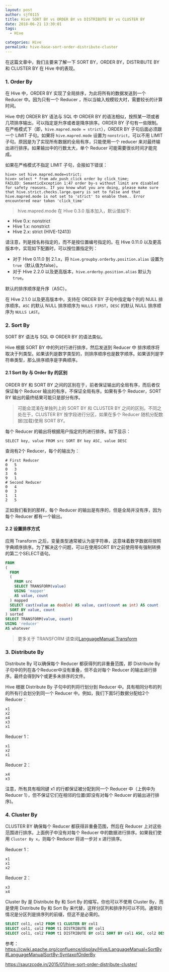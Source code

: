 ```yaml
---
layout: post
author: sjf0115
title: Hive SORT BY vs ORDER BY vs DISTRIBUTE BY vs CLUSTER BY
date: 2018-06-21 13:30:01
tags:
  - Hive

categories: Hive
permalink: hive-base-sort-order-distribute-cluster
---
```


在这篇文章中，我们主要来了解一下 SORT BY，ORDER BY，DISTRIBUTE BY 和 CLUSTER BY 在 Hive 中的表现。

### 1. Order By

在 Hive 中，ORDER BY 实现了全局排序，为此将所有的数据发送到一个 Reducer 中。因为只有一个 Reducer ，所以当输入规模较大时，需要较长的计算时间。

Hive 中的 ORDER BY 语法与 SQL 中 ORDER BY 的语法相似，按照某一项或者几项排序输出，可以指定是升序或者是降序排序。ORDER BY 子句有一些限制。在严格模式下（即，`hive.mapred.mode = strict`），ORDER BY 子句后面必须跟一个 LIMIT 子句。如果将 `hive.mapred.mode` 设置为 `nonstrict`，可以不用 LIMIT 子句。原因是为了实现所有数据的全局有序，只能使用一个 reducer 来对最终输出进行排序。如果输出中的行数太大，单个 Reducer 可能需要很长时间才能完成。

如果在严格模式不指定 LIMIT 子句，会报如下错误：
```
hive> set hive.mapred.mode=strict;
hive> select * from adv_push_click order by click_time;
FAILED: SemanticException 1:47 order by-s without limit are disabled for safety reasons. If you know what you are doing, please make sure that hive.strict.checks.large.query is set to false and that hive.mapred.mode is not set to 'strict' to enable them.. Error encountered near token 'click_time'
```
> hive.mapred.mode 在 Hive 0.3.0 版本加入，默认值如下:
- Hive 0.x: nonstrict
- Hive 1.x: nonstrict
- Hive 2.x: strict (HIVE-12413)

请注意，列是按名称指定的，而不是按位置编号指定的。在 Hive 0.11.0 以及更高版本中，实现如下配置时，可以按位置指定列：
- 对于 Hive 0.11.0 到 2.1.x，将 `hive.groupby.orderby.position.alias` 设置为 `true`（默认值为false）。
- 对于 Hive 2.2.0 以及更高版本，`hive.orderby.position.alias` 默认为 `true`。

默认的排序顺序是升序（ASC）。

在 Hive 2.1.0 以及更高版本中，支持在 ORDER BY 子句中指定每个列的 NULL 排序顺序。`ASC` 的默认 NULL 排序顺序为 `NULLS FIRST`，`DESC` 的默认 NULL 排序顺序为 `NULLS LAST`。

### 2. Sort By

SORT BY 语法与 SQL 中 ORDER BY 的语法类似。

Hive 根据 SORT BY 中的列对行进行排序，然后发送到 Reducer 中 排序顺序将取决于列类型。如果该列是数字类型的，则排序顺序也是数字顺序。如果该列是字符串类型，那么排序顺序是字典顺序。

#### 2.1 Sort By 与 Order By 的区别

ORDER BY 和 SORT BY 之间的区别在于，前者保证输出的全局有序，而后者仅保证每个 Reducer 输出的有序，不保证全局有序。如果有多个 Reducer，SORT BY 输出的最终结果可能只是部分有序。

> 可能会混淆在单独列上的 SORT BY 和 CLUSTER BY 之间的区别。不同之处在于，CLUSTER BY 按字段进行分区，如果在多个 Reducer 随机分配数据(加载)使用 SORT BY。

每个 Reducer 的输出将根据用户指定的列进行排序。如下显示：
```
SELECT key, value FROM src SORT BY key ASC, value DESC
```
查询有2个 Reducer，每个的输出为：
```
# First Reducer
0   5
0   3
3   6
9   1
# Second Reducer
0   4
0   3
1   1
2   5
```
正如我们看到的那样，每个 Reducer 的输出是有序的，但是全局并没有序，因为每个 Reducer 都有一个输出。

#### 2.2 设置排序方式

应用 Transform 之后，变量类型通常被认为是字符串，这意味着数字数据将按照字典顺序排序。为了解决这个问题，可以在使用SORT BY之前使用带有强制转换的第二个SELECT语句。
```sql
FROM
(
  FROM
  (
    FROM src
    SELECT TRANSFORM(value)
    USING 'mapper'
    AS value, count
  ) mapped
  SELECT cast(value as double) AS value, cast(count as int) AS count
  SORT BY value, count
) sorted
SELECT TRANSFORM(value, count)
USING 'reducer'
AS whatever
```

> 更多关于 TRANSFORM 请查阅[LanguageManual Transform](https://cwiki.apache.org/confluence/display/Hive/LanguageManual+Transform#LanguageManualTransform-TRANSFORMExamples)

### 3. Distribute By

Distribute By 可以确保每个 Reducer 都获得列的非重叠范围，即 Distribute By 子句中的列在各个Reducer中没有重叠，但不会对每个 Reducer 的输出进行排序。最终会得到N个或更多未排序的文件。

Hive 根据 Distribute By 子句中的列将行划分到 Reducer 中。具有相同分布的列的所有行会划分到同一个 Reducer 中。例如，我们下面5行数据分配给2个 Reducer：
```
x1
x2
x4
x3
x1
```
Reducer 1：
```
x1
x2
x1
```
Reducer 2：
```
x4
x3
```
注意，所有具有相同键 x1 的行都保证被分配到同一个 Reducer 中（上例中为 Reducer 1），但不保证它们在相邻的位置(即没有对每个 Reducer 的输出进行排序)。

### 4. Cluster By

CLUSTER BY 确保每个 Reducer 都获得非重叠范围，然后在 Reducer 上对这些范围进行排序。上面例子中没有对每个 Reducer 中的数据进行排序。如果我们使用 `Cluster By x`，则每个 Reducer 将进一步对 x 进行排序。

Reducer 1：
```
x1
x1
x2
```
Reducer 2：
```
x3
x4
```
Cluster By 是 Distribute By 和 Sort By 的缩写。你也可以不使用 Cluster By，而是使用 Distribute By 和 Sort By 来代替，这样分区列和排序列可以不同。通常的情况是分区列是排序列的前缀，但这不是必需的。
```sql
SELECT col1, col2 FROM t1 CLUSTER BY col1
SELECT col1, col2 FROM t1 DISTRIBUTE BY col1
SELECT col1, col2 FROM t1 DISTRIBUTE BY col1 SORT BY col1 ASC, col2 DESC
```



参考：https://cwiki.apache.org/confluence/display/Hive/LanguageManual+SortBy#LanguageManualSortBy-SyntaxofOrderBy

https://saurzcode.in/2015/01/hive-sort-order-distribute-cluster/
